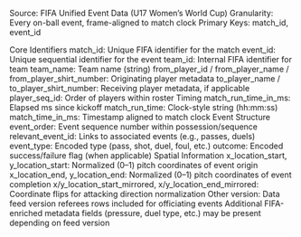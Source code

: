 Source: FIFA Unified Event Data (U17 Women’s World Cup)
Granularity: Every on-ball event, frame-aligned to match clock
Primary Keys: match_id, event_id

Core Identifiers
  match_id: Unique FIFA identifier for the match
  event_id: Unique sequential identifier for the event
  team_id: Internal FIFA identifier for team
  team_name: Team name (string)
  from_player_id / from_player_name / from_player_shirt_number: Originating player metadata
  to_player_name / to_player_shirt_number: Receiving player metadata, if applicable
  player_seq_id: Order of players within roster
Timing
  match_run_time_in_ms: Elapsed ms since kickoff
  match_run_time: Clock-style string (hh:mm:ss)
  match_time_in_ms: Timestamp aligned to match clock
Event Structure
  event_order: Event sequence number within possession/sequence
  relevant_event_id: Links to associated events (e.g., passes, duels)
  event_type: Encoded type (pass, shot, duel, foul, etc.)
  outcome: Encoded success/failure flag (when applicable)
Spatial Information
  x_location_start, y_location_start: Normalized (0–1) pitch coordinates of event origin
  x_location_end, y_location_end: Normalized (0–1) pitch coordinates of event completion
  x/y_location_start_mirrored, x/y_location_end_mirrored: Coordinate flips for attacking direction normalization
Other
  version: Data feed version
  referees rows included for officiating events
Additional FIFA-enriched metadata fields (pressure, duel type, etc.) may be present depending on feed version
